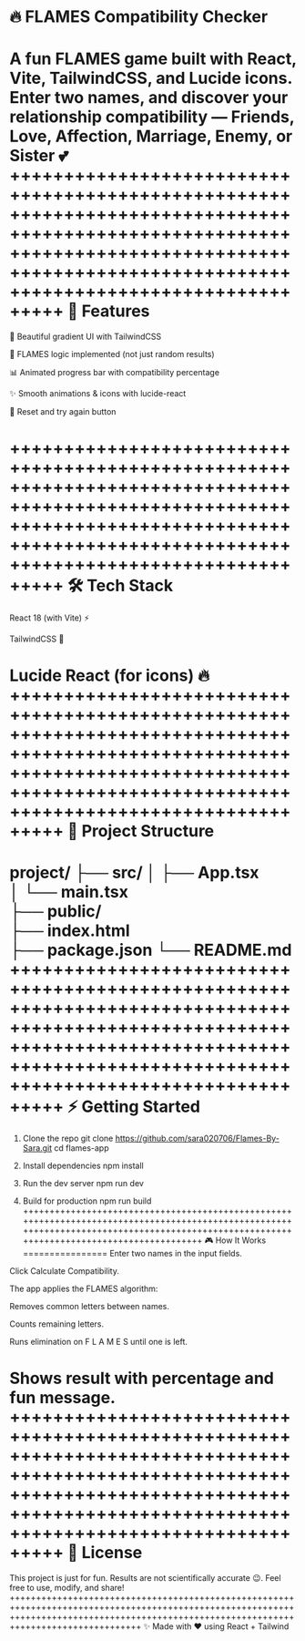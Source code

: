 
🔥 FLAMES Compatibility Checker
================================
A fun FLAMES game built with React, Vite, TailwindCSS, and Lucide icons.
Enter two names, and discover your relationship compatibility — Friends, Love, Affection, Marriage, Enemy, or Sister 💕
+++++++++++++++++++++++++++++++++++++++++++++++++++++++++++++++++++++++++++++++++++++++++++++++++++++++++++++++++++++++++++++++++++++++++++++++++++++++++++++++++++++++++++++++++++++++++++
🚀 Features
============
🎨 Beautiful gradient UI with TailwindCSS

💖 FLAMES logic implemented (not just random results)

📊 Animated progress bar with compatibility percentage

✨ Smooth animations & icons with lucide-react

🔄 Reset and try again button

+++++++++++++++++++++++++++++++++++++++++++++++++++++++++++++++++++++++++++++++++++++++++++++++++++++++++++++++++++++++++++++++++++++++++++++++++++++++++++++++++++++++++++++++++++++++++++
🛠️ Tech Stack
==============

React 18 (with Vite) ⚡

TailwindCSS 🎨

Lucide React (for icons) 🔥
+++++++++++++++++++++++++++++++++++++++++++++++++++++++++++++++++++++++++++++++++++++++++++++++++++++++++++++++++++++++++++++++++++++++++++++++++++++++++++++++++++++++++++++++++++++++++++
📂 Project Structure
=====================
project/
├── src/
│   ├── App.tsx               
│   └── main.tsx       
├── public/            
├── index.html         
├── package.json
└── README.md
+++++++++++++++++++++++++++++++++++++++++++++++++++++++++++++++++++++++++++++++++++++++++++++++++++++++++++++++++++++++++++++++++++++++++++++++++++++++++++++++++++++++++++++++++++++++++++
⚡ Getting Started
===================
1. Clone the repo
git clone https://github.com/sara020706/Flames-By-Sara.git
cd flames-app

2. Install dependencies
npm install

3. Run the dev server
npm run dev

4. Build for production
npm run build
+++++++++++++++++++++++++++++++++++++++++++++++++++++++++++++++++++++++++++++++++++++++++++++++++++++++++++++++++++++++++++++++++++++++++++++++++++++++++++++++++++++++++++++++++++++++++++
🎮 How It Works
================
Enter two names in the input fields.

Click Calculate Compatibility.

The app applies the FLAMES algorithm:

Removes common letters between names.

Counts remaining letters.

Runs elimination on F L A M E S until one is left.

Shows result with percentage and fun message.
+++++++++++++++++++++++++++++++++++++++++++++++++++++++++++++++++++++++++++++++++++++++++++++++++++++++++++++++++++++++++++++++++++++++++++++++++++++++++++++++++++++++++++++++++++++++++++
📜 License
============

This project is just for fun. Results are not scientifically accurate 😉.
Feel free to use, modify, and share!
+++++++++++++++++++++++++++++++++++++++++++++++++++++++++++++++++++++++++++++++++++++++++++++++++++++++++++++++++++++++++++++++++++++++++++++++++++++++++++++++++++++++++++++++++++++++++++
✨ Made with ❤️ using React + Tailwind
